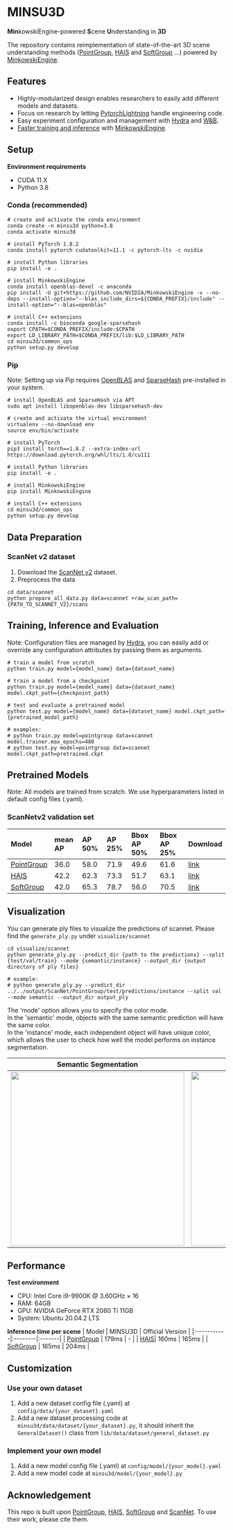 # MINSU3D
**Min**kowskiEngine-powered **S**cene **U**nderstanding in **3D**

The repository contains reimplementation of state-of-the-art 3D scene understanding methods ([PointGroup](https://github.com/dvlab-research/PointGroup), [HAIS](https://github.com/hustvl/HAIS) and [SoftGroup](https://github.com/thangvubk/SoftGroup) ...) powered by [MinkowskiEngine](https://github.com/NVIDIA/MinkowskiEngine).

## Features
- Highly-modularized design enables researchers to easily add different models and datasets.
- Focus on research by letting [PytorchLightning](https://github.com/Lightning-AI/lightning) handle engineering code.
- Easy experiment configuration and management with [Hydra](https://github.com/facebookresearch/hydra) and [W&B](https://github.com/wandb/wandb).
- [Faster training and inference](https://github.com/3dlg-hcvc/minsu3d-internal#performance) with [MinkowskiEngine](https://github.com/NVIDIA/MinkowskiEngine).

## Setup

**Environment requirements**
- CUDA 11.X
- Python 3.8

### Conda (recommended)
```shell
# create and activate the conda environment
conda create -n minsu3d python=3.8
conda activate minsu3d

# install PyTorch 1.8.2
conda install pytorch cudatoolkit=11.1 -c pytorch-lts -c nvidia

# install Python libraries
pip install -e .

# install MinkowskiEngine
conda install openblas-devel -c anaconda
pip install -U git+https://github.com/NVIDIA/MinkowskiEngine -v --no-deps --install-option="--blas_include_dirs=${CONDA_PREFIX}/include" --install-option="--blas=openblas"

# install C++ extensions
conda install -c bioconda google-sparsehash
export CPATH=$CONDA_PREFIX/include:$CPATH
export LD_LIBRARY_PATH=$CONDA_PREFIX/lib:$LD_LIBRARY_PATH
cd minsu3d/common_ops
python setup.py develop
```

### Pip
Note: Setting up via Pip requires [OpenBLAS](https://github.com/xianyi/OpenBLAS) and [SparseHash](https://github.com/sparsehash/sparsehash) pre-installed in your system.
```shell
# install OpenBLAS and SparseHash via APT
sudo apt install libopenblas-dev libsparsehash-dev
```

```shell
# create and activate the virtual environment
virtualenv --no-download env
source env/bin/activate

# install PyTorch
pip3 install torch==1.8.2 --extra-index-url https://download.pytorch.org/whl/lts/1.8/cu111

# install Python libraries
pip install -e .

# install MinkowskiEngine
pip install MinkowskiEngine

# install C++ extensions
cd minsu3d/common_ops
python setup.py develop
```

## Data Preparation

### ScanNet v2 dataset
1. Download the [ScanNet v2](http://www.scan-net.org/) dataset.
2. Preprocess the data
```shell
cd data/scannet
python prepare_all_data.py data=scannet +raw_scan_path={PATH_TO_SCANNET_V2}/scans
```

## Training, Inference and Evaluation
Note: Configuration files are managed by [Hydra](https://hydra.cc/), you can easily add or override any configuration attributes by passing them as arguments.
```shell
# train a model from scratch
python train.py model={model_name} data={dataset_name}

# train a model from a checkpoint
python train.py model={model_name} data={dataset_name} model.ckpt_path={checkpoint_path}

# test and evaluate a pretrained model
python test.py model={model_name} data={dataset_name} model.ckpt_path={pretrained_model_path}

# examples:
# python train.py model=pointgroup data=scannet model.trainer.max_epochs=480
# python test.py model=pointgroup data=scannet model.ckpt_path=pretrained.ckpt
```

## Pretrained Models
Note: All models are trained from scratch. We use hyperparameters listed in default config files (.yaml).

### ScanNetv2 validation set
| Model      | mean AP | AP 50% | AP 25% | Bbox AP 50% | Bbox AP 25% | Download |
|:-----------|:--------|:-------|:-------|:------------|:------------|:---------|
| [PointGroup](https://github.com/dvlab-research/PointGroup) | 36.0 | 58.0 | 71.9 | 49.6 | 61.6 | [link](https://aspis.cmpt.sfu.ca/projects/minsu3d/pretrained_models/PointGroup_best.ckpt)|
| [HAIS](https://github.com/hustvl/HAIS)       | 42.2 | 62.3 | 73.3 | 51.7 | 63.1 | [link](https://aspis.cmpt.sfu.ca/projects/minsu3d/pretrained_models/HAIS_best.ckpt) |
| [SoftGroup](https://github.com/thangvubk/SoftGroup)  | 42.0 | 65.3 | 78.7 | 56.0 | 70.5 | [link](https://aspis.cmpt.sfu.ca/projects/minsu3d/pretrained_models/SoftGroup_best.ckpt) |

## Visualization
You can generate ply files to visualize the predictions of scannet. Please find the `generate_ply.py` under `visualize/scannet`
```shell
cd visualize/scannet
python generate_ply.py --predict_dir {path to the predictions} --split {test/val/train} --mode {semantic/instance} --output_dir {output directory of ply files}

# example:
# python generate_ply.py --predict_dir ../../output/ScanNet/PointGroup/test/predictions/instance --split val --mode semantic --output_dir output_ply
```
The 'mode' option allows you to specify the color mode.  
In the 'semantic' mode, objects with the same semantic prediction will have the same color.  
In the 'instance' mode, each independent object will have unique color, which allows the user to check how well the model performs on instance segmentation.  

| Semantic Segmentation              | Instance Segmentation           |
|:-----------------------------------:|:-------------------------------:|
| <img src="https://github.com/3dlg-hcvc/minsu3d-internal/blob/main/visualize/example/visualize_example_semantic.png" width="400"/> | <img src="https://github.com/3dlg-hcvc/minsu3d-internal/blob/main/visualize/example/visualize_example_instance.png" width="400"/> |

## Performance

**Test environment**
- CPU: Intel Core i9-9900K @ 3.60GHz × 16
- RAM: 64GB
- GPU: NVIDIA GeForce RTX 2080 Ti 11GB
- System: Ubuntu 20.04.2 LTS

**Inference time per scene**
| Model      | MINSU3D | Official Version |
|:-----------|:--------|:-------|
| [PointGroup](https://github.com/dvlab-research/PointGroup) | 179ms | - |
| [HAIS](https://github.com/hustvl/HAIS)| 160ms | 165ms |
| [SoftGroup](https://github.com/thangvubk/SoftGroup) | 165ms | 204ms |

## Customization

### Use your own dataset
1. Add a new dataset config file (.yaml) at `config/data/{your_dataset}.yaml`
2. Add a new dataset processing code at `minsu3d/data/dataset/{your_dataset}.py`, it should inherit the `GeneralDataset()` class from `lib/data/dataset/general_dataset.py`

### Implement your own model
1. Add a new model config file (.yaml) at `config/model/{your_model}.yaml`
2. Add a new model code at `minsu3d/model/{your_model}.py`

## Acknowledgement
This repo is built upon [PointGroup](https://github.com/dvlab-research/PointGroup), [HAIS](https://github.com/hustvl/HAIS), [SoftGroup](https://github.com/thangvubk/SoftGroup) and [ScanNet](https://github.com/ScanNet/ScanNet). To use their work, please cite them.
